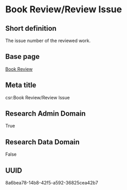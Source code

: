 # Book Review/Review Issue
## Short definition
The issue number of the reviewed work.
## Base page
[Book Review](https://github.com/EuroCRIS/CASRAI-Dictionairies/blob/main/Objects/Book%20Review.md)
## Meta title
csr:Book Review/Review Issue
## Research Admin Domain
True
## Research Data Domain
False
## UUID
8a6bea78-14b8-42f5-a592-36825cea42b7

